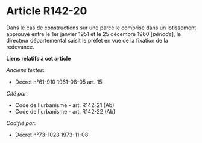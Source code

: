 # Article R142-20

Dans le cas de constructions sur une parcelle comprise dans un lotissement approuvé entre le 1er janvier 1951 et le 25
décembre 1960 [*période*], le directeur départemental saisit le préfet en vue de la fixation de la redevance.

**Liens relatifs à cet article**

_Anciens textes_:

  - Décret n°61-910 1961-08-05 art. 15

_Cité par_:

  - Code de l'urbanisme - art. R142-21 (Ab)
  - Code de l'urbanisme - art. R142-22 (Ab)

_Codifié par_:

  - Décret n°73-1023 1973-11-08

